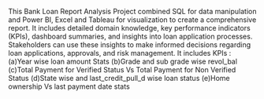 This Bank Loan Report Analysis Project combined SQL for data manipulation and Power BI, Excel and Tableau for visualization to create a comprehensive report.
It includes detailed domain knowledge, key performance indicators (KPIs), dashboard summaries, and insights into loan application processes. 
Stakeholders can use these insights to make informed decisions regarding loan applications, approvals, and risk management.
It includes KPIs :
(a)Year wise loan amount Stats
(b)Grade and sub grade wise revol_bal 
(c)Total Payment for Verified Status Vs Total Payment for Non Verified Status 
(d)State wise and last_credit_pull_d wise loan status 
(e)Home ownership Vs last payment date stats
